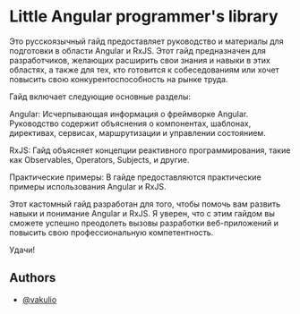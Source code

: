 
# Little Angular programmer's library

Это русскоязычный гайд предоставляет руководство и материалы для подготовки в области Angular и RxJS. Этот гайд предназначен для разработчиков, желающих расширить свои знания и навыки в этих областях, а также для тех, кто готовится к собеседованиям или хочет повысить свою конкурентоспособность на рынке труда.

Гайд включает следующие основные разделы:

Angular: Исчерпывающая информация о фреймворке Angular. Руководство содержит объяснения о компонентах, шаблонах, директивах, сервисах, маршрутизации и управлении состоянием.

RxJS: Гайд объясняет концепции реактивного программирования, такие как Observables, Operators, Subjects, и другие.

Практические примеры: В гайде предоставляются практические примеры использования Angular и RxJS.

Этот кастомный гайд разработан для того, чтобы помочь вам развить навыки и понимание Angular и RxJS. Я уверен, что с этим гайдом вы сможете успешно преодолеть вызовы разработки веб-приложений и повысить свою профессиональную компетентность.

Удачи!

## Authors

- [@vakulio](https://github.com/vakulio)

